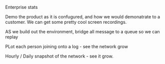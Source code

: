 Enterprise stats

  Demo the product as it is confugured, and how we would demonatrate to a customer.  We can get some pretty cool screen recordings.
  
  AS we build out the environment, bridge all message to a queue so we can replay
  
  PLot each person joining onto a log - see the network grow
  
  Hourly / Daily snapshot of the network - see it grow.
  
  
  
